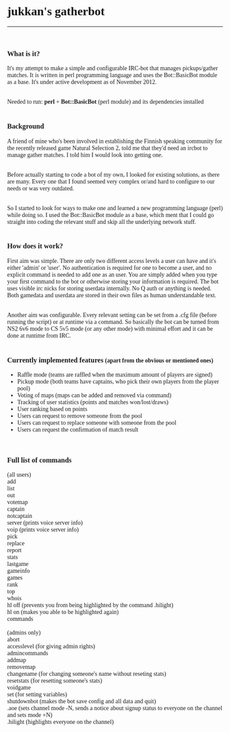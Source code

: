 <font face="Cambria">

<font face="Candara">   <h1>jukkan's gatherbot</h1>     </font>
<hr>
<br>
<font face="Candara">   <h3>What is it?</h3>    </font>
It's my attempt to make a simple and configurable IRC-bot that manages pickups/gather matches. It is written in perl programming language and uses the Bot::BasicBot module as a base. It's under active development as of November 2012. <br><br>

Needed to run: <b>perl</b> + <b>Bot::BasicBot</b> (perl module) and its dependencies installed
<br><br>

<font face="Candara">   <h3>Background</h3>     </font>
A friend of mine who's been involved in establishing the Finnish speaking community for the recently released game Natural Selection 2, told me that they'd need an ircbot to manage gather matches. I told him I would look into getting one.<br><br>

Before actually starting to code a bot of my own, I looked for existing solutions, as there are many. Every one that I found seemed very complex or/and hard to configure to our needs or was very outdated.<br><br>

So I started to look for ways to make one and learned a new programming language (perl) while doing so. I used the Bot::BasicBot module as a base, which ment that I could go straight into coding the relevant stuff and skip all the underlying network stuff.<br><br>


<font face="Candara">   <h3>How does it work?</h3>   </font>
First aim was simple. There are only two different access levels a user can have and it's either 'admin' or 'user'. No authentication is required for one to become a user, and no explicit command is needed to add one as an user. You are simply added when you type your first command to the bot or otherwise storing your information is required. The bot uses visible irc nicks for storing userdata internally. No Q auth or anything is needed. Both gamedata and userdata are stored in their own files as human understandable text.<br><br>

Another aim was configurable. Every relevant setting can be set from a .cfg file (before running the script) or at runtime via a command. So basically the bot can be turned from NS2 6v6 mode to CS 5v5 mode (or any other mode) with minimal effort and it can be done at runtime from IRC.<br><br>


<font face="Candara">   <h3>Currently implemented features <small>(apart from the obvious or mentioned ones)</small></h3>   </font>
<ul>
<li>Raffle mode (teams are raffled when the maximum amount of players are signed)</li>
<li>Pickup mode (both teams have captains, who pick their own players from the player pool)</li>
<li>Voting of maps (maps can be added and removed via command)</li>
<li>Tracking of user statistics (points and matches won/lost/draws)</li>
<li>User ranking based on points</li>
<li>Users can request to remove someone from the pool</li>
<li>Users can request to replace someone with someone from the pool</li>
<li>Users can request the confirmation of match result</li>
</ul><br>

<font face="Candara">   <h3>Full list of commands</h3>  </font>
(all users)<br>
add<br>
list<br>
out<br>
votemap<br>
captain<br>
notcaptain<br>
server (prints voice server info)<br>
voip (prints voice server info)<br>
pick<br>
replace<br>
report<br>
stats<br>
lastgame<br>
gameinfo<br>
games<br>
rank<br>
top<br>
whois<br>
hl off (prevents you from being highlighted by the command .hilight)<br>
hl on (makes you able to be highlighted again)<br>
commands<br>
<br>
(admins only)<br>
abort<br>
accesslevel (for giving admin rights)<br>
admincommands<br>
addmap<br>
removemap<br>
changename (for changing someone's name without reseting stats)<br>
resetstats (for resetting someone's stats)<br>
voidgame<br>
set (for setting variables)<br>
shutdownbot (makes the bot save config and all data and quit)<br>
.aoe (sets channel mode -N, sends a notice about signup status to everyone on the channel and sets mode +N)<br>
.hilight (highlights everyone on the channel)<br>

<br>
<br>
<br>
</font>
